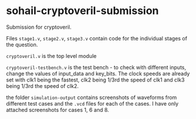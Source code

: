 # sohail-cryptoveril-submission

Submission for cryptoveril.

Files `stage1.v`, `stage2.v`, `stage3.v` contain code for the individual stages of the question.

`cryptoveril.v` is the top level module

`cryptoveril-testbench.v` is the test bench - to check with different inputs, change the values of input_data and key_bits. The clock speeds are already set with clk1 being the fastest, clk2 being 1/3rd the speed of clk1 and clk3 being 1/3rd the speed of clk2.

the folder `simulation-output` contains screenshots of waveforms from different test cases and the `.vcd` files for each of the cases. I have only attached screenshots for cases 1, 6 and 8.
